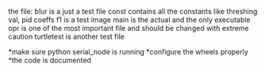 the file:
	blur is a just a test file
	const contains all the constants like threshing val, pid coeffs
	f1 is a test image
	main is the actual and the only executable
	opr is one of the most important file and should be changed with extreme caution
	turtletest is another test file

*make sure python serial_node is running
*configure the wheels properly
*the code is documented

	
